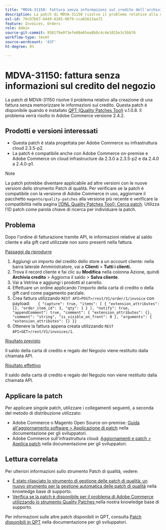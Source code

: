 ```yaml
---
title: "MDVA-31150: fattura senza informazioni sul credito dell'archivio"
description: La patch di MDVA-31150 risolve il problema relativo alla creazione di una fattura senza memorizzare le informazioni sul credito. Questa patch è disponibile quando è installato [Quality Patches Tool (QPT)](/help/announcements/adobe-commerce-announcements/magento-quality-patches-released-new-tool-to-self-serve-quality-patches.md) v.1.0.8. Il problema verrà risolto in Adobe Commerce versione 2.4.2.
exl-id: 70c87b67-6449-4285-9679-cca81613aa72
feature: Invoices, Orders
role: Admin
source-git-commit: 958179e0f3efe08e65ea8b0c4c4e1015e3c5bb76
workflow-type: tm+mt
source-wordcount: '437'
ht-degree: 0%

---
```


# MDVA-31150: fattura senza informazioni sul credito del negozio

La patch di MDVA-31150 risolve il problema relativo alla creazione di una fattura senza memorizzare le informazioni sul credito. Questa patch è disponibile quando è installato [QPT (Quality Patches Tool)](/help/announcements/adobe-commerce-announcements/magento-quality-patches-released-new-tool-to-self-serve-quality-patches.md) v.1.0.8. Il problema verrà risolto in Adobe Commerce versione 2.4.2.

## Prodotti e versioni interessati

* Questa patch è stata progettata per Adobe Commerce su infrastruttura cloud 2.3.5-p2.
* La patch è compatibile anche con Adobe Commerce on-premise e Adobe Commerce on cloud infrastructure da 2.3.0 a 2.3.5-p2 e da 2.4.0 a 2.4.0-p1.

>[!NOTE]
>
>La patch potrebbe diventare applicabile ad altre versioni con le nuove versioni dello strumento Patch di qualità. Per verificare se la patch è compatibile con la versione di Adobe Commerce in uso, aggiornare il pacchetto `magento/quality-patches` alla versione più recente e verificare la compatibilità nella pagina [[!DNL Quality Patches Tool]: Cerca patch](https://devdocs.magento.com/quality-patches/tool.html#patch-grid). Utilizza l’ID patch come parola chiave di ricerca per individuare la patch.

## Problema

Dopo l&#39;ordine di fatturazione tramite API, le informazioni relative al saldo cliente e alla gift card utilizzate non sono presenti nella fattura.

<u>Passaggi da riprodurre</u>

1. Aggiungi un importo del credito dello store a un account cliente: nella barra laterale Amministratore, vai a **Clienti** > **Tutti i clienti.**
1. Trova il record cliente e fai clic su **Modifica** nella colonna Azione, quindi **Archivia credito** > Aggiorna il saldo > **Salva cliente**.
1. Vai a Vetrina e aggiungi i prodotti al carrello.
1. Effettuare un ordine applicando l&#39;importo della carta di credito o della gift card come pagamento parziale.
1. Crea fattura utilizzando `REST API>POST>/rest/V1/order/1/invoice` con payload:    ```    { "capture": true, "items": [ { "extension_attributes": {}, "order_item_id": 3, "qty": 1 } ], "notify": true, "appendComment": true, "comment": { "extension_attributes": {}, "comment": "string", "is_visible_on_front": 0 }, "arguments": { "extension_attributes": {} }}    ```
1. Ottenere la fattura appena creata utilizzando `REST API>GET>/rest/V1/invoices/1`.

<u>Risultato previsto</u>

Il saldo della carta di credito e regalo del Negozio viene restituito dalla chiamata API.

<u>Risultato effettivo</u>

Il saldo della carta di credito e regalo del Negozio non viene restituito dalla chiamata API.

## Applicare la patch

Per applicare singole patch, utilizzare i collegamenti seguenti, a seconda del metodo di distribuzione utilizzato:

* Adobe Commerce o Magento Open Source on-premise: [Guida all&#39;aggiornamento software > Applicazione di patch](https://devdocs.magento.com/guides/v2.4/comp-mgr/patching/mqp.html) nella documentazione per gli sviluppatori.
* Adobe Commerce sull&#39;infrastruttura cloud: [Aggiornamenti e patch > Applica patch](https://devdocs.magento.com/cloud/project/project-patch.html) nella documentazione per gli sviluppatori.

## Lettura correlata

Per ulteriori informazioni sullo strumento Patch di qualità, vedere:

* [È stato rilasciato lo strumento di gestione delle patch di qualità: un nuovo strumento per la gestione automatica delle patch di qualità](/help/announcements/adobe-commerce-announcements/magento-quality-patches-released-new-tool-to-self-serve-quality-patches.md) nella knowledge base di supporto.
* [Verifica se la patch è disponibile per il problema di Adobe Commerce utilizzando lo strumento Quality Patches ](/help/support-tools/patches-available-in-qpt-tool/check-patch-for-magento-issue-with-magento-quality-patches.md) nella nostra knowledge base di supporto.

Per informazioni sulle altre patch disponibili in QPT, consulta [Patch disponibili in QPT](https://devdocs.magento.com/quality-patches/tool.html#patch-grid) nella documentazione per gli sviluppatori.
